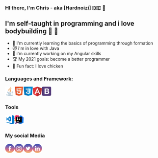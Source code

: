 ### HI there, I'm Chris - aka [Hardnoizi] 🇧🇪 💪

## I'm self-taught in programming and i love bodybuilding 💪 🍖
- 📖 I'm currently learning the basics of programming through formation 
- 😻 i'm in love with Java 
- 🧠 i'm currently working on my Angular skills 
- 🏆 My 2021 goals: become a better programmer
- 🐔 Fun fact: I love chicken

### Languages and Framework:

<img align="left" alt="java" width="30px" src="https://raw.githubusercontent.com/Chrisdev10/image/main/java-icon.png" />
<img align="left" alt="html" width="30px" src="https://raw.githubusercontent.com/Chrisdev10/image/main/HTML5_badge.png" />
<img align="left" alt="css" width="30px" src="https://raw.githubusercontent.com/Chrisdev10/image/main/css31600.png" />
<img align="left" alt="angular" width="30px" src="https://raw.githubusercontent.com/Chrisdev10/image/main/angular-icon-1-logo-png-transparent.png" />
<img align="left" alt="bootstrap" width="30px" src="https://raw.githubusercontent.com/Chrisdev10/image/main/Bootstrap-Logo-PNG-715x715.png" />

<br />
<br />

### Tools

<img align="left" alt="vscode" width="30px" src="https://raw.githubusercontent.com/Chrisdev10/image/main/1200px-Visual_Studio_Code_1.18_icon.svg.png" />
<img align="left" alt="intellij" width="30px" src="https://raw.githubusercontent.com/Chrisdev10/image/main/202422_normal.png" />

<br />
<br />

### My social Media 
<a href="https://www.facebook.com/christophe.delbeke.1" target="_blank">
    <img align="left" alt="facebook" width="30px" src="https://raw.githubusercontent.com/Chrisdev10/image/main/facebook.png" />
</a>
<a href="https://www.instagram.com/chris_bodyfit/" target="_blank">
    <img align="left" alt="instagram" width="30px" src="https://raw.githubusercontent.com/Chrisdev10/image/main/instagram.png" />
</a>
<img align="left" alt="twitter" width="30px" src="https://raw.githubusercontent.com/Chrisdev10/image/main/twitter.png" />
<a href="https://www.linkedin.com/in/christophe-delbeke-a70285215" target="_blank">
    <img align="left" alt="linkedin" width="30px" src="https://raw.githubusercontent.com/Chrisdev10/image/main/linkedin.png" />
</a>
